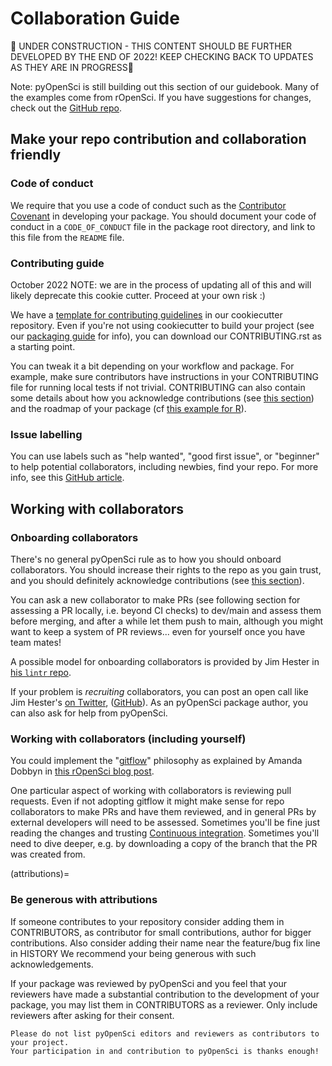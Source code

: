 # Collaboration Guide

🚧 UNDER CONSTRUCTION - THIS CONTENT SHOULD BE FURTHER DEVELOPED BY THE END OF 2022! KEEP CHECKING BACK TO UPDATES AS THEY ARE IN PROGRESS🚧


Note: pyOpenSci is still building out this section of our guidebook. Many of the examples come from rOpenSci. If you have suggestions for changes, check out the [GitHub repo](https://github.com/pyOpenSci/contributing-guide).

## Make your repo contribution and collaboration friendly

### Code of conduct

We require that you use a code of conduct such as the [Contributor Covenant](https://contributor-covenant.org/) in developing your package. You should document your code of conduct in a `CODE_OF_CONDUCT` file in the package root directory, and link to this file from the `README` file.

### Contributing guide

October 2022 NOTE: we are in the process of updating all of this and will likely deprecate
this cookie cutter. Proceed at your own risk :) 

We have a [template for contributing guidelines](https://github.com/pyOpenSci/cookiecutter-pyopensci/blob/master/%7B%7Bcookiecutter.project_slug%7D%7D/CONTRIBUTING.rst) in our cookiecutter repository. Even if you're not using cookiecutter to build your project (see our [packaging guide](../authoring/overview#project-template) for info), you can download our CONTRIBUTING.rst as a starting point.

You can tweak it a bit depending on your workflow and package. For example, make sure contributors have instructions in your CONTRIBUTING file for running local tests if not trivial. CONTRIBUTING can also contain some details about how you acknowledge contributions (see [this section](#attributions)) and the roadmap of your package (cf [this example for R](https://github.com/ecohealthalliance/fasterize/blob/master/CONTRIBUTING.md)).

### Issue labelling

You can use labels such as "help wanted", "good first issue", or "beginner" to help potential collaborators, including newbies, find your repo. For more info, see this [GitHub article](https://docs.github.com/en/communities/setting-up-your-project-for-healthy-contributions/encouraging-helpful-contributions-to-your-project-with-labels).

## Working with collaborators

### Onboarding collaborators

There's no general pyOpenSci rule as to how you should onboard collaborators. You should increase their rights to the repo as you gain trust, and you should definitely acknowledge contributions (see [this section](#attributions)).

You can ask a new collaborator to make PRs (see following section for assessing a PR locally, i.e. beyond CI checks) to dev/main and assess them before merging, and after a while let them push to main, although you might want to keep a system of PR reviews... even for yourself once you have team mates!

A possible model for onboarding collaborators is provided by Jim Hester in [his `lintr` repo](https://github.com/jimhester/lintr/issues/318).

If your problem is _recruiting_ collaborators, you can post an open call like Jim Hester's [on Twitter](https://twitter.com/jimhester_/status/997109466674819074), ([GitHub](https://github.com/jimhester/lintr/issues/318)). As an pyOpenSci package author, you can also ask for help from pyOpenSci.

### Working with collaborators (including yourself)

You could implement the "[gitflow](https://www.atlassian.com/git/tutorials/comparing-workflows/gitflow-workflow)" philosophy as explained by Amanda Dobbyn in [this rOpenSci blog post](https://ropensci.org/blog/2018/04/20/monkeydo/).

One particular aspect of working with collaborators is reviewing pull requests. Even if not adopting gitflow it might make sense for repo collaborators to make PRs and have them reviewed, and in general PRs by external developers will need to be assessed. Sometimes you'll be fine just reading the changes and trusting [Continuous integration](../authoring/overview#continuous-integration). Sometimes you'll need to dive deeper, e.g. by downloading a copy of the branch that the PR was created from.

(attributions)=
### Be generous with attributions

If someone contributes to your repository consider adding them in CONTRIBUTORS, as contributor for small contributions, author for bigger contributions. Also consider adding their name near the feature/bug fix line in HISTORY We recommend your being generous with such acknowledgements.

If your package was reviewed by pyOpenSci and you feel that your reviewers have made a substantial contribution to the development of your package, you may list them in CONTRIBUTORS as a reviewer. Only include reviewers after asking for their consent.

```{note}
Please do not list pyOpenSci editors and reviewers as contributors to your project.
Your participation in and contribution to pyOpenSci is thanks enough!
```
